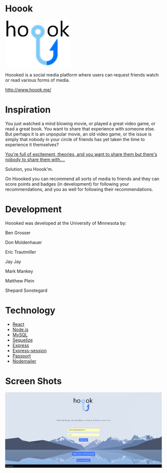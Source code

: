 # Hoook

![Hoooked Logo](https://raw.githubusercontent.com/Team-Chocolate-Chip-Cookies/Hoooked/master/client/src/images/logo2.png)

Hoooked is a social media platform where users can request friends watch or read various forms of media.   

http://www.hoook.me/

# Inspiration

You just watched a mind blowing movie, or played a great video game, or read a great book.   You want to share that experience with someone else.   But perhaps it is an unpopular movie, an old video game, or the issue is simply that nobody in your circle of friends has yet taken the time to experience it themselves?

[You're full of excitement, theories, and you want to share them but there's nobody to share them with....](https://www.youtube.com/watch?v=VSAALRWehGA)

Solution, you Hoook'm.   

On Hoooked you can recommend all sorts of media to friends and they can score points and badges (in development) for following your recommendations, and you as well for following their recommendations.



# Development

Hoooked was developed at the University of Minnesota by:

Ben Grosser

Don Moldenhauer

Eric Trautmiller

Jay Jay

Mark Mankey

Matthew Plein

Shepard Sonstegard

# Technology

- [React](https://reactjs.org/)
- [Node.js](https://nodejs.org/en/)
- [MySQL](https://www.mysql.com/)
- [Sequelize](http://docs.sequelizejs.com/)
- [Express](https://expressjs.com/)
- [Express-session](https://www.npmjs.com/package/express-session)
- [Passport](http://www.passportjs.org)
- [Nodemailer](https://nodemailer.com/about/)



# Screen Shots

![Landing Page](https://raw.githubusercontent.com/Team-Chocolate-Chip-Cookies/Hoooked/master/gitpics/landingpage.PNG "Landing Page")